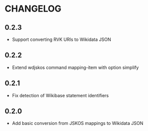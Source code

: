 # CHANGELOG

## 0.2.3

* Support converting RVK URIs to Wikidata JSON

## 0.2.2

* Extend wdjskos command mapping-item with option simplify

## 0.2.1

* Fix detection of Wikibase statement identifiers

## 0.2.0

* Add basic conversion from JSKOS mappings to Wikidata JSON
